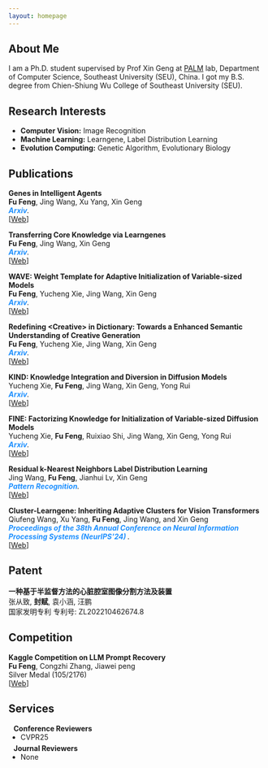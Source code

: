 ```yaml
---
layout: homepage
---
```


## About Me

I am a Ph.D. student supervised by Prof Xin Geng at [PALM](http://palm.seu.edu.cn/home.html) lab, Department of Computer Science, Southeast University (SEU), China. I got my B.S. degree from Chien-Shiung Wu College of Southeast University (SEU).

## Research Interests

- **Computer Vision:** Image Recognition
- **Machine Learning:** Learngene, Label Distribution Learning
- **Evolution Computing:** Genetic Algorithm, Evolutionary Biology

## Publications
[comment]: <> (Arxiv)
<div class="paper">
<p><strong>Genes in Intelligent Agents</strong>
<br />
<strong>Fu Feng</strong>, Jing Wang, Xu Yang, Xin Geng
<br />
<em><strong><i style="color:#1e90ff">Arxiv</i></strong>.</em>
<br /> 
   [<a href="https://arxiv.org/pdf/2306.10225.pdf">Web</a>]
<br/>
</p>
</div>

[comment]: <> (Arxiv)
<div class="paper">
<p><strong>Transferring Core Knowledge via Learngenes</strong>
<br />
<strong>Fu Feng</strong>, Jing Wang, Xin Geng
<br />
<em><strong><i style="color:#1e90ff">Arxiv</i></strong>.</em>
<br /> 
   [<a href="https://arxiv.org/pdf/2401.08139.pdf">Web</a>]
<br/>
</p>
</div>

[comment]: <> (Arxiv)
<div class="paper">
<p><strong>WAVE: Weight Template for Adaptive Initialization of Variable-sized Models</strong>
<br />
<strong>Fu Feng</strong>, Yucheng Xie, Jing Wang, Xin Geng
<br />
<em><strong><i style="color:#1e90ff">Arxiv</i></strong>.</em>
<br /> 
   [<a href="https://arxiv.org/pdf/2406.17503.pdf">Web</a>]
<br/>
</p>
</div>

[comment]: <> (Arxiv)
<div class="paper">
<p><strong>Redefining &ltCreative&gt in Dictionary: Towards a Enhanced Semantic Understanding of Creative Generation</strong>
<br />
<strong>Fu Feng</strong>, Yucheng Xie, Jing Wang, Xin Geng
<br />
<em><strong><i style="color:#1e90ff">Arxiv</i></strong>.</em>
<br /> 
   [<a href="https://arxiv.org/pdf/2406.17503.pdf">Web</a>]
<br/>
</p>
</div>

[comment]: <> (Arxiv)
<div class="paper">
<p><strong>KIND: Knowledge Integration and Diversion in Diffusion Models</strong>
<br />
Yucheng Xie, <strong>Fu Feng</strong>, Jing Wang, Xin Geng, Yong Rui
<br />
<em><strong><i style="color:#1e90ff">Arxiv</i></strong>.</em>
<br /> 
   [<a href="https://arxiv.org/pdf/2408.07337.pdf">Web</a>]
<br/>
</p>
</div>

[comment]: <> (Arxiv)
<div class="paper">
<p><strong>FINE: Factorizing Knowledge for Initialization of Variable-sized Diffusion Models</strong>
<br />
Yucheng Xie, <strong>Fu Feng</strong>, Ruixiao Shi, Jing Wang, Xin Geng, Yong Rui
<br />
<em><strong><i style="color:#1e90ff">Arxiv</i></strong>.</em>
<br /> 
   [<a href="https://arxiv.org/pdf/2409.19289.pdf">Web</a>]
<br/>
</p>
</div>

[comment]: <> (Arxiv)
<div class="paper">
<p><strong>Residual k-Nearest Neighbors Label Distribution Learning</strong>
<br />
Jing Wang, <strong>Fu Feng</strong>, Jianhui Lv, Xin Geng
<br />
<em><strong><i style="color:#1e90ff">Pattern Recognition</i></strong>.</em>
<br /> 
   [<a href="https://arxiv.org/pdf/2408.07337.pdf">Web</a>]
<br/>
</p>
</div>

[comment]: <> (Arxiv)
<div class="paper">
<p><strong>Cluster-Learngene: Inheriting Adaptive Clusters for Vision Transformers</strong>
<br />
Qiufeng Wang, Xu Yang, <strong>Fu Feng</strong>, Jing Wang, and Xin Geng
<br />
<em><strong><i style="color:#1e90ff"> Proceedings of the 38th Annual Conference on Neural Information Processing Systems (NeurIPS'24) </i></strong>.</em>
<br /> 
   [<a href="https://arxiv.org/pdf/2408.07337.pdf">Web</a>]
<br/>
</p>
</div>

## Patent
<div>
<p><strong>一种基于半监督方法的心脏腔室图像分割方法及装置</strong>
<br />
张从致, <strong>封赋</strong>, 袁小涵, 汪鹏
<br />
国家发明专利 专利号: ZL202210462674.8
</p>
</div>

## Competition
<div>
<p><strong>Kaggle Competition on LLM Prompt Recovery</strong>
<br />
<strong>Fu Feng</strong>, Congzhi Zhang, Jiawei peng
<br />
Silver Medal (105/2176) 
<br /> 
   [<a href="https://www.kaggle.com/competitions/llm-prompt-recovery/leaderboard">Web</a>]
<br/>
</p>
</div>

## Services

<h4 style="margin:0 10px 0;">Conference Reviewers</h4>
<ul style="margin:0 0 5px;">
  <li><autocolor> CVPR25 </autocolor></li>
</ul>

<h4 style="margin:0 10px 0;">Journal Reviewers</h4>
<ul style="margin:0 0 20px;">
  <li><autocolor> None </autocolor></li>
</ul>
